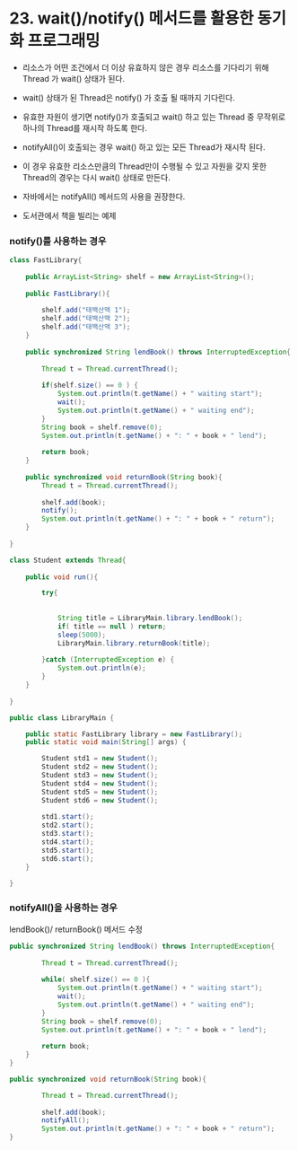 # 23. wait()/notify() 메서드를 활용한 동기화 프로그래밍

- 리소스가 어떤 조건에서 더 이상 유효하지 않은 경우 리소스를 기다리기 위해 Thread 가 wait() 상태가 된다.

- wait() 상태가 된 Thread은 notify() 가 호출 될 때까지 기다린다.

- 유효한 자원이 생기면 notify()가 호출되고 wait() 하고 있는 Thread 중 무작위로 하나의 Thread를 재시작 하도록 한다.

- notifyAll()이 호출되는 경우 wait() 하고 있는 모든 Thread가 재시작 된다.

- 이 경우 유효한 리소스만큼의 Thread만이 수행될 수 있고 자원을 갖지 못한 Thread의 경우는 다시 wait() 상태로 만든다.

- 자바에서는 notifyAll() 메서드의 사용을 권장한다.

- 도서관에서 책을 빌리는 예제

### notify()를 사용하는 경우
``` java
class FastLibrary{
	
	public ArrayList<String> shelf = new ArrayList<String>();
	
	public FastLibrary(){
		
		shelf.add("태백산맥 1");
		shelf.add("태백산맥 2");
		shelf.add("태백산맥 3");
	}
	
	public synchronized String lendBook() throws InterruptedException{
		
		Thread t = Thread.currentThread();
		
		if(shelf.size() == 0 ) {
			System.out.println(t.getName() + " waiting start");
			wait();
			System.out.println(t.getName() + " waiting end");
		}
		String book = shelf.remove(0);
		System.out.println(t.getName() + ": " + book + " lend");
	
		return book;
	}
	
	public synchronized void returnBook(String book){
		Thread t = Thread.currentThread();
		
		shelf.add(book);
		notify();
		System.out.println(t.getName() + ": " + book + " return");
	}
	
}

class Student extends Thread{
	
	public void run(){

		try{
				
			
			String title = LibraryMain.library.lendBook();
			if( title == null ) return;
			sleep(5000);
			LibraryMain.library.returnBook(title);
			
		}catch (InterruptedException e) {
			System.out.println(e);
		}
	}
	
}

public class LibraryMain {

	public static FastLibrary library = new FastLibrary(); 
	public static void main(String[] args) {

		Student std1 = new Student();
		Student std2 = new Student();
		Student std3 = new Student();
		Student std4 = new Student();
		Student std5 = new Student();
		Student std6 = new Student();
		
		std1.start();
		std2.start();
		std3.start();
		std4.start();
		std5.start();
		std6.start();
	}

}
```

### notifyAll()을 사용하는 경우

lendBook()/ returnBook() 메서드 수정
``` java
public synchronized String lendBook() throws InterruptedException{
		
		Thread t = Thread.currentThread();
		
		while( shelf.size() == 0 ){
			System.out.println(t.getName() + " waiting start");
			wait();
			System.out.println(t.getName() + " waiting end");
		}
		String book = shelf.remove(0);
		System.out.println(t.getName() + ": " + book + " lend");
		
		return book;
	}
}

public synchronized void returnBook(String book){

		Thread t = Thread.currentThread();
		
		shelf.add(book);
		notifyAll();
		System.out.println(t.getName() + ": " + book + " return");
}
```
